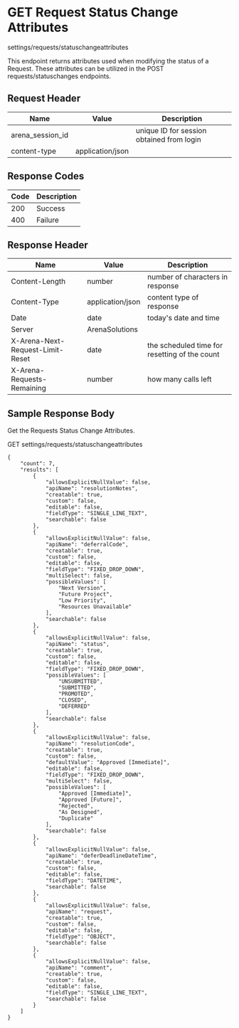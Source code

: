 # GET Request Status Change Attributes
settings/requests/statuschangeattributes

This endpoint returns attributes used when modifying the status of a Request. These attributes can be utilized in the POST requests/statuschanges endpoints.

## Request Header

| Name<br> | Value<br> | Description<br> |
|  --- |  --- |  --- | 
| arena_session_id<br> |   | unique ID for session obtained from login<br> |
| content-type<br> | application/json<br> |   |

## Response Codes

| Code<br> | Description<br> |
|  --- |  --- | 
| 200<br> | Success<br> |
| 400<br> | Failure<br> |

## Response Header

| Name<br> | Value<br> | Description<br> |
|  --- |  --- |  --- | 
| Content-Length<br> | number<br> | number of characters in response<br> |
| Content-Type<br> | application/json<br> | content type of response<br> |
| Date<br> | date<br> | today's date and time<br> |
| Server<br> | ArenaSolutions<br> |   |
| X-Arena-Next-Request-Limit-Reset<br> | date<br> | the scheduled time for resetting of the count<br> |
| X-Arena-Requests-Remaining<br> | number<br> | how many calls left<br> |

## Sample Response Body
Get the Requests Status Change Attributes.

GET settings/requests/statuschangeattributes

```
{
    "count": 7,
    "results": [
        {
            "allowsExplicitNullValue": false,
            "apiName": "resolutionNotes",
            "creatable": true,
            "custom": false,
            "editable": false,
            "fieldType": "SINGLE_LINE_TEXT",
            "searchable": false
        },
        {
            "allowsExplicitNullValue": false,
            "apiName": "deferralCode",
            "creatable": true,
            "custom": false,
            "editable": false,
            "fieldType": "FIXED_DROP_DOWN",
            "multiSelect": false,
            "possibleValues": [
                "Next Version",
                "Future Project",
                "Low Priority",
                "Resources Unavailable"
            ],
            "searchable": false
        },
        {
            "allowsExplicitNullValue": false,
            "apiName": "status",
            "creatable": true,
            "custom": false,
            "editable": false,
            "fieldType": "FIXED_DROP_DOWN",
            "possibleValues": [
                "UNSUBMITTED",
                "SUBMITTED",
                "PROMOTED",
                "CLOSED",
                "DEFERRED"
            ],
            "searchable": false
        },
        {
            "allowsExplicitNullValue": false,
            "apiName": "resolutionCode",
            "creatable": true,
            "custom": false,
            "defaultValue": "Approved [Immediate]",
            "editable": false,
            "fieldType": "FIXED_DROP_DOWN",
            "multiSelect": false,
            "possibleValues": [
                "Approved [Immediate]",
                "Approved [Future]",
                "Rejected",
                "As Designed",
                "Duplicate"
            ],
            "searchable": false
        },
        {
            "allowsExplicitNullValue": false,
            "apiName": "deferDeadlineDateTime",
            "creatable": true,
            "custom": false,
            "editable": false,
            "fieldType": "DATETIME",
            "searchable": false
        },
        {
            "allowsExplicitNullValue": false,
            "apiName": "request",
            "creatable": true,
            "custom": false,
            "editable": false,
            "fieldType": "OBJECT",
            "searchable": false
        },
        {
            "allowsExplicitNullValue": false,
            "apiName": "comment",
            "creatable": true,
            "custom": false,
            "editable": false,
            "fieldType": "SINGLE_LINE_TEXT",
            "searchable": false
        }
    ]
}
```
